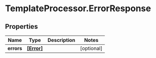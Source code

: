 # TemplateProcessor.ErrorResponse

## Properties
Name | Type | Description | Notes
------------ | ------------- | ------------- | -------------
**errors** | [**[Error]**](Error.md) |  | [optional] 


